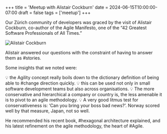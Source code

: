 +++
title = 'Meetup with Alistair Cockburn'
date = 2024-06-15T10:00:00-07:00
draft = false
tags = ['meetup']
+++

Our Zürich community of developers was graced by the visit of Alistair Cockburn, co-author of the Agile Manifesto, one of the “42 Greatest Software Professionals of All Times.”

<!--more-->

![Alistair Cockburn](https://codersonly.org/wp-content/uploads/2024/06/img_0936.jpeg)

Alistair answered our questions with the constraint of having to answer them as #stories.

Some insights that we noted were:

💡 the Agility concept really boils down to the dictionary definition of being able to #change direction quickly.
💡 this can be used not only in small software development teams but also across organisations.
💡 The more conservative and hierarchical a company or country is, the less amenable it is to pivot to an agile methodology.
💡 A very good litmus test for conservativeness is: ‘Can you bring your boss bad news?’. Norway scored well by that measure, Japan, not so well.

He recommended his recent book, #hexagonal architecture explained, and his latest refinement on the agile methodology, the heart of #Agile.
